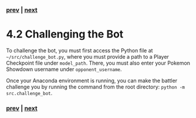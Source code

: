 ### [prev](./41_TheTeams.md) | [next]()
# 4.2 Challenging the Bot
To challenge the bot, you must first access the Python file at `~/src/challenge_bot.py`, where you must provide a path to a Player Checkpoint file under `model_path`. There, you must also enter your Pokemon Showdown username under `opponent_username`.

Once your Anaconda environment is running, you can make the battler challenge you by running the command from the root directory:
`python -m src.challenge_bot`.
### [prev](./41_TheTeams.md) | [next]()
